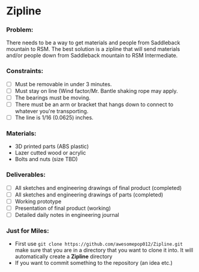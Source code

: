 # Zipline
### Problem:
There needs to be a way to get materials and people from Saddleback mountain to RSM. The best solution is a zipline that will send materials and/or people down from Saddleback mountain to RSM Intermediate.
### Constraints:
- [ ] Must be removable in under 3 minutes.
- [ ] Must stay on line (Wind factor/Mr. Bantle shaking rope may apply.
- [ ] The bearings must be moving.
- [ ] There must be an arm or bracket that hangs down to connect to whatever you're transporting.
- [ ] The line is 1/16 (0.0625) inches.
### Materials:
- 3D printed parts (ABS plastic)
- Lazer cutted wood or acrylic
- Bolts and nuts (size TBD)
### Deliverables:
- [ ] All sketches and engineering drawings of final product (completed)
- [ ] All sketches and engineering drawings of parts (completed)
- [ ] Working prototype
- [ ] Presentation of final product (working)
- [ ] Detailed daily notes in engineering journal
### Just for Miles:
- First use ```git clone https://github.com/awesomepop012/Zipline.git``` make sure that you are in a directory that you want to clone it into. It will automatically create a __Zipline__ directory
- If you want to commit something to the repository (an idea etc.)
